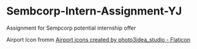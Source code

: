 # Sembcorp-Intern-Assignment-YJ
 Assignment for Sempcorp potential internship offer


Airport Icon fromm <a href="https://www.flaticon.com/free-icons/airport" title="airport icons">Airport icons created by photo3idea_studio - Flaticon</a>

